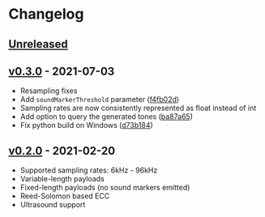 # Changelog

## [Unreleased]

## [v0.3.0] - 2021-07-03

- Resampling fixes
- Add `soundMarkerThreshold` parameter ([f4fb02d](https://github.com/ggerganov/ggwave/commit/f4fb02d5d4cfd6c1021d73b55a0e52ac9d3dbdfa))
- Sampling rates are now consistently represented as float instead of int
- Add option to query the generated tones ([ba87a65](https://github.com/ggerganov/ggwave/commit/ba87a651e3e27ce3fa9a85d53ca988a0cedd2e46))
- Fix python build on Windows ([d73b184](https://github.com/ggerganov/ggwave/commit/d73b18426bf0df0e610c31c948e0ddf9a0784073))

## [v0.2.0] - 2021-02-20

- Supported sampling rates: 6kHz - 96kHz
- Variable-length payloads
- Fixed-length payloads (no sound markers emitted)
- Reed-Solomon based ECC
- Ultrasound support

[unreleased]: https://github.com/ggerganov/ggwave/compare/ggwave-v0.3.0...HEAD
[v0.3.0]: https://github.com/ggerganov/ggwave/releases/tag/ggwave-v0.3.0
[v0.2.0]: https://github.com/ggerganov/ggwave/releases/tag/ggwave-v0.2.0
